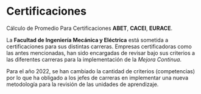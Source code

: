 # Certificaciones
Cálculo de Promedio Para Certificaciones **ABET**, **CACEI**, **EURACE**.


La **Facultad de Ingeniería Mecánica y Eléctrica** está sometida a certificaciones para sus distintas carreras. Empresas certificadoras como las antes mencionadas, han sido encargadas de revisar bajo sus criterios a las diferentes carreras para la implementación de la _Mejora Continua_.

Para el año 2022, se han cambiado la cantidad de criterios (competencias) por lo que ha obligado a los jefes de carreras en implementar una nueva metodología para la revisión de las unidades de aprendizaje.
